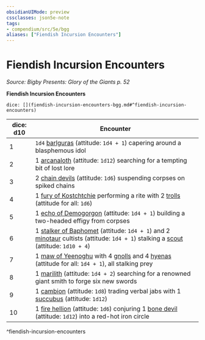```yaml
---
obsidianUIMode: preview
cssclasses: json5e-note
tags:
- compendium/src/5e/bgg
aliases: ["Fiendish Incursion Encounters"]
---
```

# Fiendish Incursion Encounters
*Source: Bigby Presents: Glory of the Giants p. 52* 

**Fiendish Incursion Encounters**

`dice: [](fiendish-incursion-encounters-bgg.md#^fiendish-incursion-encounters)`

| dice: d10 | Encounter |
|-----------|-----------|
| 1 | `1d4` [barlguras](/Systems/5e/bestiary/fiend/barlgura.md) (attitude: `1d4 + 1`) capering around a blasphemous idol |
| 2 | 1 [arcanaloth](/Systems/5e/bestiary/fiend/arcanaloth.md) (attitude: `1d12`) searching for a tempting bit of lost lore |
| 3 | 2 [chain devils](/Systems/5e/bestiary/fiend/chain-devil.md) (attitude: `1d6`) suspending corpses on spiked chains |
| 4 | 1 [fury of Kostchtchie](/Systems/5e/bestiary/fiend/fury-of-kostchtchie-bgg.md) performing a rite with 2 [trolls](/Systems/5e/bestiary/giant/troll.md) (attitude for all: `1d6`) |
| 5 | 1 [echo of Demogorgon](/Systems/5e/bestiary/fiend/echo-of-demogorgon-bgg.md) (attitude: `1d4 + 1`) building a two-headed effigy from corpses |
| 6 | 1 [stalker of Baphomet](/Systems/5e/bestiary/fiend/stalker-of-baphomet-bgg.md) (attitude: `1d4 + 1`) and 2 [minotaur](/Systems/5e/bestiary/monstrosity/minotaur.md) cultists (attitude: `1d4 + 1`) stalking a [scout](/Systems/5e/bestiary/humanoid/scout.md) (attitude: `1d10 + 4`) |
| 7 | 1 [maw of Yeenoghu](/Systems/5e/bestiary/fiend/maw-of-yeenoghu-bgg.md) with 4 [gnolls](/Systems/5e/bestiary/humanoid/gnoll.md) and 4 [hyenas](/Systems/5e/bestiary/beast/hyena.md) (attitude for all: `1d4 + 1`), all stalking prey |
| 8 | 1 [marilith](/Systems/5e/bestiary/fiend/marilith.md) (attitude: `1d4 + 2`) searching for a renowned giant smith to forge six new swords |
| 9 | 1 [cambion](/Systems/5e/bestiary/fiend/cambion.md) (attitude: `1d8`) trading verbal jabs with 1 [succubus](/Systems/5e/bestiary/fiend/succubus.md) (attitude: `1d12`) |
| 10 | 1 [fire hellion](/Systems/5e/bestiary/fiend/fire-hellion-bgg.md) (attitude: `1d6`) conjuring 1 [bone devil](/Systems/5e/bestiary/fiend/bone-devil.md) (attitude: `1d12`) into a red-hot iron circle |
^fiendish-incursion-encounters